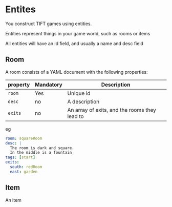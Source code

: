 # Entites

You construct TIFT games using entities.

Entities represent things in your game world, such as rooms or items

All entities will have an id field, and usually a name and desc field


## Room

A room consists of a YAML document with the following properties:

|property| Mandatory | Description |
|---|---|---|
|`room`|Yes|Unique id|
|`desc`|no|A description|
|`exits`|no|An array of exits, and the rooms they lead to|

eg
```yaml
room: squareRoom
desc: |
  The room is dark and square.
  In the middle is a fountain
tags: [start]
exits:
  south: redRoom
  east: garden
```


## Item

An item